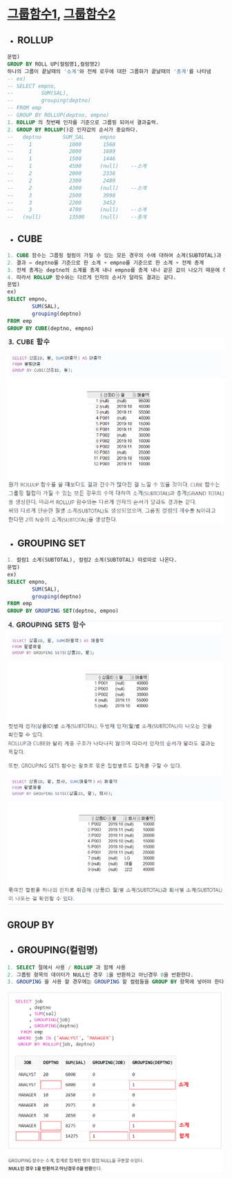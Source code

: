 # <a href ="https://velog.io/@dongchyeon/%EC%98%A4%EB%9D%BC%ED%81%B4Oracle-%EA%B7%B8%EB%A3%B9-%ED%95%A8%EC%88%98-ROLLUP-CUBE-GROUPING-%EB%93%B1#3-cube-%ED%95%A8%EC%88%98">그룹함수1</a>, <a href ="https://rh-cp.tistory.com/89?category=661522">그룹함수2</a>

- ## ROLLUP

```sql
문법)
GROUP BY ROLL UP(컬럼명1,컬럼명2)
하나의 그룹이 끝날때의 '소계'와 전체 로우에 대한 그룹화가 끝날때의 '총계'를 나타냄
-- ex)
-- SELECT empno,
--         SUM(SAL),
--         grouping(deptno)
-- FROM emp
-- GROUP BY ROLLUP(deptno, empno)
1. ROLLUP 의 첫번째 인자를 기준으로 그룹핑 되어서 결과출력.
2. GROUP BY ROLLUP()은 인자값의 순서가 중요하다.
--   deptno       SUM_SAL     empno
--     1            1000       1568
--     1            2000       1889
--     1            1500       1446
--     1            4500      (null)    --소계
--     2            2000       2336
--     2            2300       2489
--     2            4300      (null)    --소계
--     3            2500       3998
--     3            2200       3452
--     3            4700      (null)    --소계
--   (null)         13500     (null)    --총계
```

- ## CUBE

```sql
1. CUBE 함수는 그룹핑 컬럼이 가질 수 있는 모든 경우의 수에 대하여 소계(SUBTOTAL)과 총계(GRAND TOTAL)을 생성한다.
2. 결과 = deptno를 기준으로 한 소계 + empno를 기준으로 한 소계 + 전체 총계
3. 전체 총계는 deptno의 소계를 총계 내나 empno를 총계 내나 같은 값이 나오기 때문에 하나의 총계만 나온다.
4. 따라서 ROLLUP 함수와는 다르게 인자의 순서가 달라도 결과는 같다.
문법)
ex)
SELECT empno,
        SUM(SAL),
        grouping(deptno)
FROM emp
GROUP BY CUBE(deptno, empno)
```

<img src="../img/CUBE함수.PNG" width= 600px; alt="" />

- ## GROUPING SET

```sql
1. 컬럼1 소계(SUBTOTAL), 컬럼2 소계(SUBTOTAL) 따로따로 나온다.
문법)
ex)
SELECT empno,
        SUM(SAL),
        grouping(deptno)
FROM emp
GROUP BY GROUPING SET(deptno, empno)
```

<img src="../img/GROUPING SET.PNG" width= 500px; alt="" />

## GROUP BY

- ## GROUPING(컬럼명)

```sql
1. SELECT 절에서 사용 / ROLLUP 과 함께 사용
2. 그룹핑 항목의 데이터가 NULL인 경우 1을 반환하고 아닌경우 0을 반환한다.
3. GROUPING 을 사용 할 경우에는 GROUPING 할 컬럼들을 GROUP BY 항목에 넣어야 한다
```

<img src="../img/GROUPING.PNG" width= 500px; alt="" />
